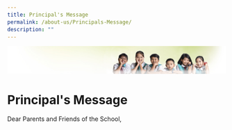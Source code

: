 ```yaml
---
title: Principal's Message
permalink: /about-us/Principals-Message/
description: ""
---
```

![](/images/Banner.jpg)

Principal's Message
===================

Dear Parents and Friends of the School,

